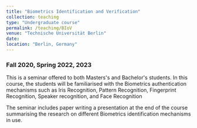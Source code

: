 ```yaml
---
title: "Biometrics Identification and Verification"
collection: teaching
type: "Undergraduate course"
permalink: /teaching/BIoV
venue: "Technische Universität Berlin"
date: 
location: "Berlin, Germany"
---
```




### Fall 2020, Spring 2022, 2023

This is a seminar offered to both Masters's and Bachelor's students. In this course, the students will be familiarised with the Biometrics authentication mechanisms such as Iris Recognition, Pattern Recognition, Fingerprint Recognition, Speaker recognition, and Face Recognition

The seminar includes paper writing a presentation at the end of the course summarising the research on different Biometrics identification mechanisms in use. 
